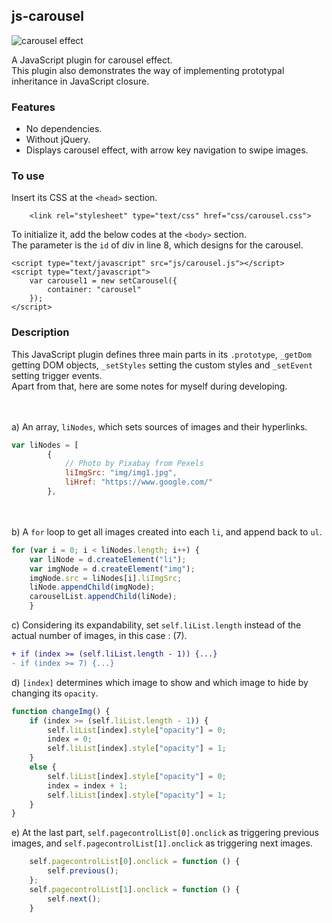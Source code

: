 ## js-carousel

![carousel effect](./img/carousel.gif)

	
	
A JavaScript plugin for carousel effect.  
This plugin also demonstrates the way of implementing prototypal inheritance in JavaScript closure.

### Features
- No dependencies.
- Without jQuery.
- Displays carousel effect, with arrow key navigation to swipe images.

### To use
Insert its CSS at the `<head>` section.
```
	<link rel="stylesheet" type="text/css" href="css/carousel.css">
```

To initialize it, add the below codes at the `<body>` section.  
The parameter is the `id` of div in line 8, which designs for the carousel.
```
<script type="text/javascript" src="js/carousel.js"></script>
<script type="text/javascript">
    var carousel1 = new setCarousel({
        container: "carousel"
    });
</script>
```

### Description	
This JavaScript plugin defines three main parts in its `.prototype`, `_getDom` getting DOM objects, `_setStyles` setting the custom styles and `_setEvent` setting trigger events.  
Apart from that, here are some notes for myself during developing.
  
　  
  
a) An array, `liNodes`, which sets sources of images and their hyperlinks.    
```javascript
var liNodes = [
        {
            // Photo by Pixabay from Pexels
            liImgSrc: "img/img1.jpg",
            liHref: "https://www.google.com/"
        },
```
  
　　　　
  
b) A `for` loop to get all images created into each `li`, and append back to `ul`.
```javascript
for (var i = 0; i < liNodes.length; i++) {
    var liNode = d.createElement("li");
    var imgNode = d.createElement("img");
    imgNode.src = liNodes[i].liImgSrc;
    liNode.appendChild(imgNode);
    carouselList.appendChild(liNode);
    }
```	

c) Considering its expandability, set `self.liList.length` instead of the actual number of images, in this case : (7).

``` diff
+ if (index >= (self.liList.length - 1)) {...}
- if (index >= 7) {...}
```


d) `[index]` determines which image to show and which image to hide by changing its `opacity`. 


```javascript
function changeImg() {
    if (index >= (self.liList.length - 1)) {
        self.liList[index].style["opacity"] = 0;
        index = 0;
        self.liList[index].style["opacity"] = 1;
    }
    else {
        self.liList[index].style["opacity"] = 0;
        index = index + 1;
        self.liList[index].style["opacity"] = 1;
    }
}
```

e) At the last part, `self.pagecontrolList[0].onclick` as triggering previous images, and `self.pagecontrolList[1].onclick` as triggering next images.

```javascript
    self.pagecontrolList[0].onclick = function () {
        self.previous();
    };
    self.pagecontrolList[1].onclick = function () {
        self.next();
    }
```
